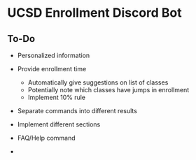 # UCSD Enrollment Discord Bot

## To-Do

- Personalized information
- Provide enrollment time
    - Automatically give suggestions on list of classes
    - Potentially note which classes have jumps in enrollment
    - Implement 10% rule
- Separate commands into different results
- Implement different sections
 
- FAQ/Help command

- 